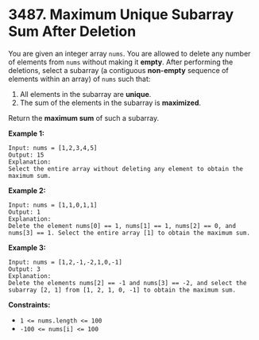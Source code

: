 # 3487. Maximum Unique Subarray Sum After Deletion
You are given an integer array `nums`. You are allowed to delete any number of elements from `nums` without making it **empty**. After performing the deletions, select a subarray (a contiguous **non-empty** sequence of elements within an array) of `nums` such that:  
1. All elements in the subarray are **unique**.
2. The sum of the elements in the subarray is **maximized**.  

Return the **maximum sum** of such a subarray.

**Example 1:**
```
Input: nums = [1,2,3,4,5]
Output: 15
Explanation:
Select the entire array without deleting any element to obtain the maximum sum.
```

**Example 2:**
```
Input: nums = [1,1,0,1,1]
Output: 1
Explanation:
Delete the element nums[0] == 1, nums[1] == 1, nums[2] == 0, and nums[3] == 1. Select the entire array [1] to obtain the maximum sum.
```

**Example 3:**
```
Input: nums = [1,2,-1,-2,1,0,-1]
Output: 3
Explanation:
Delete the elements nums[2] == -1 and nums[3] == -2, and select the subarray [2, 1] from [1, 2, 1, 0, -1] to obtain the maximum sum.
```

**Constraints:**
- `1 <= nums.length <= 100`
- `-100 <= nums[i] <= 100`
